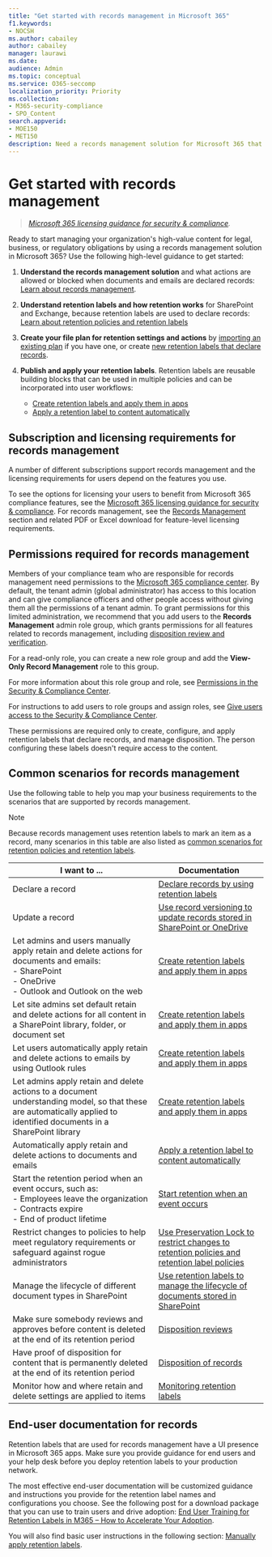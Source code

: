 ```yaml
---
title: "Get started with records management in Microsoft 365"
f1.keywords:
- NOCSH
ms.author: cabailey
author: cabailey
manager: laurawi
ms.date: 
audience: Admin
ms.topic: conceptual
ms.service: O365-seccomp
localization_priority: Priority
ms.collection: 
- M365-security-compliance
- SPO_Content
search.appverid: 
- MOE150
- MET150
description: Need a records management solution for Microsoft 365 that manages high-value content for legal, business, or regulatory obligations, but not sure where to start? Read some practical guidance to get started.
---
```


# Get started with records management

>*[Microsoft 365 licensing guidance for security & compliance](https://aka.ms/ComplianceSD).*

Ready to start managing your organization's high-value content for legal, business, or regulatory obligations by using a records management solution in Microsoft 365? Use the 
following high-level guidance to get started:

1. **Understand the records management solution** and what actions are allowed or blocked when documents and emails are declared records: [Learn about records management](records-management.md). 

2. **Understand retention labels and how retention works** for SharePoint and Exchange, because retention labels are used to declare records: [Learn about retention policies and retention labels](retention.md)

3. **Create your file plan for retention settings and actions** by [importing an existing plan](file-plan-manager.md#import-retention-labels-into-your-file-plan ) if you have one, or create [new retention labels that declare records](declare-records.md).

4. **Publish and apply your retention labels**. Retention labels are reusable building blocks that can be used in multiple policies and can be incorporated into user workflows: 
    
    - [Create retention labels and apply them in apps](create-apply-retention-labels.md)
    - [Apply a retention label to content automatically](apply-retention-labels-automatically.md)

## Subscription and licensing requirements for records management

A number of different subscriptions support records management and the licensing requirements for users depend on the features you use.

To see the options for licensing your users to benefit from Microsoft 365 compliance features, see the [Microsoft 365 licensing guidance for security & compliance](https://aka.ms/ComplianceSD). For records management, see the [Records Management](https://docs.microsoft.com/office365/servicedescriptions/microsoft-365-service-descriptions/microsoft-365-tenantlevel-services-licensing-guidance/microsoft-365-security-compliance-licensing-guidance#records-management) section and related PDF or Excel download for feature-level licensing requirements.

## Permissions required for records management

Members of your compliance team who are responsible for records management need permissions to the [Microsoft 365 compliance center](https://compliance.microsoft.com/). By default, the tenant admin (global administrator) has access to this location and can give compliance officers and other people access without giving them all the permissions of a tenant admin. To grant permissions for this limited administration, we recommend that you add users to the **Records Management** admin role group, which grants permissions for all features related to records management, including [disposition review and verification](disposition.md). 

For a read-only role, you can create a new role group and add the **View-Only Record Management** role to this group. 

For more information about this role group and role, see [Permissions in the Security & Compliance Center](https://docs.microsoft.com/microsoft-365/security/office-365-security/permissions-in-the-security-and-compliance-center#roles-in-the-security--compliance-center).

For instructions to add users to role groups and assign roles, see [Give users access to the Security & Compliance Center](https://docs.microsoft.com/microsoft-365/security/office-365-security/grant-access-to-the-security-and-compliance-center).

These permissions are required only to create, configure, and apply retention labels that declare records, and manage disposition. The person configuring these labels doesn't require access to the content.

## Common scenarios for records management

Use the following table to help you map your business requirements to the scenarios that are supported by records management.

> [!NOTE]
> Because records management uses retention labels to mark an item as a record, many scenarios in this table are also listed as [common scenarios for retention policies and retention labels](get-started-with-retention.md#common-scenarios-for-retention-policies-and-retention-labels).

|I want to ...|Documentation|
|----------------|---------------|
|Declare a record |[Declare records by using retention labels](declare-records.md)|
|Update a record |[Use record versioning to update records stored in SharePoint or OneDrive](record-versioning.md)|
|Let admins and users manually apply retain and delete actions for documents and emails: <br />-  SharePoint <br />- OneDrive <br />- Outlook and Outlook on the web|[Create retention labels and apply them in apps](create-apply-retention-labels.md)|
|Let site admins set default retain and delete actions for all content in a SharePoint library, folder, or document set|[Create retention labels and apply them in apps](create-apply-retention-labels.md)|
|Let users automatically apply retain and delete actions to emails by using Outlook rules|[Create retention labels and apply them in apps](create-apply-retention-labels.md)|
|Let admins apply retain and delete actions to a document understanding model, so that these are automatically applied to identified documents in a SharePoint library|[Create retention labels and apply them in apps](create-apply-retention-labels.md)|
|Automatically apply retain and delete actions to documents and emails |[Apply a retention label to content automatically](apply-retention-labels-automatically.md)|
|Start the retention period when an event occurs, such as:  <br />- Employees leave the organization <br />- Contracts expire <br />- End of product lifetime| [Start retention when an event occurs](event-driven-retention.md)|
|Restrict changes to policies to help meet regulatory requirements or safeguard against rogue administrators| [Use Preservation Lock to restrict changes to retention policies and retention label policies](retention-preservation-lock.md)
|Manage the lifecycle of different document types in SharePoint| [Use retention labels to manage the lifecycle of documents stored in SharePoint](auto-apply-retention-labels-scenario.md)|
|Make sure somebody reviews and approves before content is deleted at the end of its retention period|[Disposition reviews](disposition.md#disposition-reviews) |
|Have proof of disposition for content that is permanently deleted at the end of its retention period|[Disposition of records](disposition.md#disposition-of-records) |
| Monitor how and where retain and delete settings are applied to items | [Monitoring retention labels](retention.md#monitoring-retention-labels) |

## End-user documentation for records

Retention labels that are used for records management have a UI presence in Microsoft 365 apps. Make sure you provide guidance for end users and your help desk before you deploy retention labels to your production network.

The most effective end-user documentation will be customized guidance and instructions you provide for the retention label names and configurations you choose. See the following  post for a download package that you can use to train users and drive adoption: [End User Training for Retention Labels in M365 – How to Accelerate Your Adoption](https://techcommunity.microsoft.com/t5/microsoft-security-and/end-user-training-for-retention-labels-in-m365-how-to-accelerate/ba-p/1750861).

You will also find basic user instructions in the following section: [Manually apply retention labels](create-apply-retention-labels.md#manually-apply-retention-labels).
